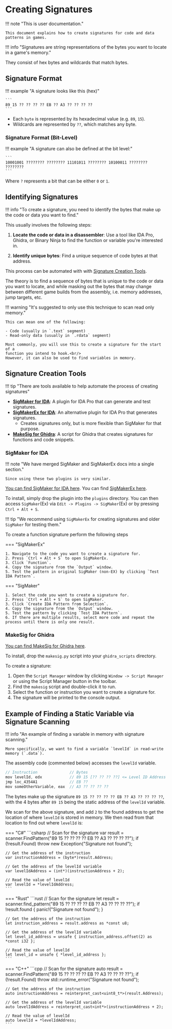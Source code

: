# Creating Signatures

!!! note "This is user documentation."

    This document explains how to create signatures for code and data patterns in games.

!!! info "Signatures are string representations of the bytes you want to locate in a game's memory."

They consist of hex bytes and wildcards that match bytes.

## Signature Format

!!! example "A signature looks like this (hex)"

    ```
    89 15 ?? ?? ?? ?? EB ?? A3 ?? ?? ?? ??
    ```

- Each `byte` is represented by its hexadecimal value (e.g. `89`, `15`).
- Wildcards are represented by `??`, which matches any byte.

### Signature Format (Bit-Level)

!!! example "A signature can also be defined at the bit level:"

    ```
    10001001 ???????? ???????? 11101011 ???????? 10100011 ???????? ????????
    ```

Where `?` represents a bit that can be either `0` or `1`.

## Identifying Signatures

!!! info "To create a signature, you need to identify the bytes that make up the code or data you want to find."

This usually involves the following steps:

1. **Locate the code or data in a disassembler**: Use a tool like IDA Pro, Ghidra,
   or Binary Ninja to find the function or variable you're interested in.

2. **Identify unique bytes**: Find a unique sequence of code bytes at that address.

This process can be automated with with [Signature Creation Tools](#signature-creation-tools).

The theory is to find a sequence of bytes that is unique to the code or data you want to locate,
and while masking out the bytes that may change between different game builds from the assembly,
i.e. memory addresses, jump targets, etc.

!!! warning "It's suggested to only use this technique to scan read only memory."

    This can mean one of the following:

    - Code (usually in `.text` segment)
    - Read-only data (usually in `.rdata` segment)

    Most commonly, you will use this to create a signature for the start of a
    function you intend to hook.<br/>
    However, it can also be used to find variables in memory.

## Signature Creation Tools

!!! tip "There are tools available to help automate the process of creating signatures"

- **[SigMaker for IDA](#sigmaker-for-ida)**: A plugin for IDA Pro that can generate and test signatures.
- **[SigMakerEx for IDA](#sigmaker-for-ida)**: An alternative plugin for IDA Pro that generates signatures.
    - Creates signatures only, but is more flexible than SigMaker for that purpose.
- **[MakeSig for Ghidra](#makesig-for-ghidra)**: A script for Ghidra that creates signatures for functions and code snippets.

### SigMaker for IDA

!!! note "We have merged SigMaker and SigMakerEx docs into a single section."

    Since using these two plugins is very similar.

[You can find SigMaker for IDA here][sigmaker-x64]. You can find [SigMakerEx here][sigmaker-ex].

To install, simply drop the plugin into the `plugins` directory.
You can then access `SigMaker`(Ex) via `Edit -> Plugins -> SigMaker`(Ex) or by pressing `Ctrl + Alt + S`.

!!! tip "We recommend using `SigMakerEx` for creating signatures and older `SigMaker` for testing them."

To create a function signature perform the following steps

=== "SigMakerEx"

    1. Navigate to the code you want to create a signature for.
    2. Press `Ctrl + Alt + S` to open SigMakerEx.
    3. Click `Function`.
    4. Copy the signature from the `Output` window.
    5. Test the pattern in original SigMaker (non-EX) by clicking `Test IDA Pattern`.

=== "SigMaker"

    1. Select the code you want to create a signature for.
    2. Press `Ctrl + Alt + S` to open SigMaker.
    3. Click `Create IDA Pattern from Selection`.
    4. Copy the signature from the `Output` window.
    5. Test the pattern by clicking `Test IDA Pattern`.
    6. If there are multiple results, select more code and repeat the process until there is only one result.

### MakeSig for Ghidra

[You can find MakeSig for Ghidra here][makesig].

To install, drop the `makesig.py` script into your `ghidra_scripts` directory.

To create a signature:

1. Open the `Script Manager` window by clicking `Window -> Script Manager` or using the Script Manager button in the toolbar.
2. Find the `makesig` script and double-click it to run.
3. Select the function or instruction you want to create a signature for.
4. The signature will be printed to the console output.

## Example of Finding a Static Variable via Signature Scanning

!!! info "An example of finding a variable in memory with signature scanning."

    More specifically, we want to find a variable `levelId` in read-write memory (`.data`).

The assembly code (commented below) accesses the `levelId` variable.

```csharp
// Instruction              // Bytes
mov levelId, edx            // 89 15 [?? ?? ?? ??] <= Level ID Address
jmp loc_4354A1 	            // EB ??
mov someOtherVariable, eax  // A3 ?? ?? ?? ??
```

The bytes make up the signature `89 15 ?? ?? ?? ?? EB ?? A3 ?? ?? ?? ??`, with the
4 bytes after `89 15` being the static address of the `levelId` variable.

We scan for the above signature, and add `2` to the found address to get the location of where
`levelId` is stored in memory. We then read from that location to find out where `levelId` is:

=== "C#"
    ```csharp
    // Scan for the signature
    var result = scanner.FindPattern("89 15 ?? ?? ?? ?? EB ?? A3 ?? ?? ?? ??");
    if (!result.Found)
        throw new Exception("Signature not found");

    // Get the address of the instruction
    var instructionAddress = (byte*)result.Address;

    // Get the address of the levelId variable
    var levelIdAddress = (int*)(instructionAddress + 2);

    // Read the value of levelId
    var levelId = *levelIdAddress;
    ```

=== "Rust"
    ```rust
    // Scan for the signature
    let result = scanner.find_pattern("89 15 ?? ?? ?? ?? EB ?? A3 ?? ?? ?? ??");
    if !result.found {
        panic!("Signature not found");
    }

    // Get the address of the instruction
    let instruction_address = result.address as *const u8;

    // Get the address of the levelId variable
    let level_id_address = unsafe { instruction_address.offset(2) as *const i32 };

    // Read the value of levelId
    let level_id = unsafe { *level_id_address };
    ```

=== "C++"
    ```cpp
    // Scan for the signature
    auto result = scanner.FindPattern("89 15 ?? ?? ?? ?? EB ?? A3 ?? ?? ?? ??");
    if (!result.Found)
        throw std::runtime_error("Signature not found");

    // Get the address of the instruction
    auto instructionAddress = reinterpret_cast<uint8_t*>(result.Address);

    // Get the address of the levelId variable
    auto levelIdAddress = reinterpret_cast<int*>(instructionAddress + 2);

    // Read the value of levelId
    auto levelId = *levelIdAddress;
    ```

[makesig]: https://github.com/YaLTeR/ghidra_scripts
[sigmaker-x64]: https://github.com/ajkhoury/SigMaker-x64
[sigmaker-ex]: https://github.com/kweatherman/sigmakerex